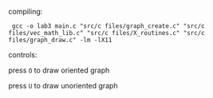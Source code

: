 compiling:

<code> gcc -o lab3 main.c "src/c files/graph_create.c"  "src/c files/vec_math_lib.c" "src/c files/X_routines.c" "src/c files/graph_draw.c" -lm -lX11 </code>

controls:

press <code>O</code> to draw oriented graph

press <code>U</code> to draw unoriented graph

